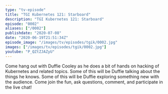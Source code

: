```yaml
---
type: "tv-episode"
title: "TGI Kubernetes 121: Starboard"
description: "TGI Kubernetes 121: Starboard"
episode: "0002"
aliases: ["/0002"]
publishdate: "2020-07-08"
date: "2020-06-19T21:51:34Z"
episode_image: "/images/tv/episodes/tgik/0002.jpg"
images: ["/images/tv/episodes/tgik/0002.jpg"]
youtube: "P_QZtZJAZyU"
---
```


Come hang out with Duffie Cooley as he does a bit of hands on hacking of Kubernetes and related topics. Some of this will be Duffie talking about the things he knows. Some of this will be Duffie exploring something new with the audience. Come join the fun, ask questions, comment, and participate in the live chat!
